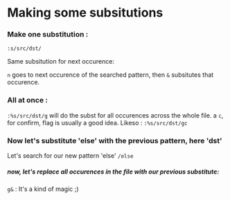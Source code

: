 # Making some subsitutions

### Make one substitution :

`:s/src/dst/ `

Same subsitution for next occurence:

`n` goes to next occurence of the searched pattern, then `&` subsitutes that occurence.

### All at once :

`:%s/src/dst/g` will do the subst for all occurences across the whole file. a `c`, for confirm, flag is usually a good idea.
Likeso : `:%s/src/dst/gc`

### Now let's substitute 'else' with the previous pattern, here 'dst'
Let's search for our new pattern 'else'
`/else`

##### now, let's replace all occurences in the file with our previous substitute:
`g&` : It's a kind of magic ;)

